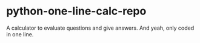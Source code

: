 # python-one-line-calc-repo
A calculator to evaluate questions and give answers. And yeah, only coded in one line.

